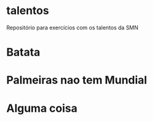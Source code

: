 ﻿# talentos
Repositório para exercícios com os talentos da SMN

# Batata

# Palmeiras nao tem Mundial

# Alguma coisa
